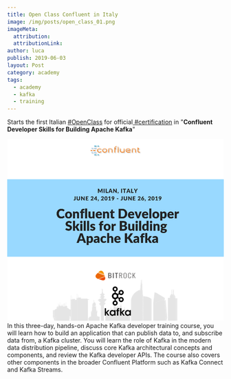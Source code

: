 ```yaml
---
title: Open Class Confluent in Italy
image: /img/posts/open_class_01.png
imageMeta:
  attribution:
  attributionLink:
author: luca
publish: 2019-06-03
layout: Post
category: academy
tags:
  - academy
  - kafka
  - training
---
```

Starts the first Italian [#OpenClass](https://www.linkedin.com/feed/hashtag/?keywords=%23OpenClass) for official[ #certification](https://www.linkedin.com/feed/hashtag/?keywords=%23certification) in "**Confluent Developer Skills for Building Apache Kafka**" 

![/img/open_class_01.png](/img/open_class_01.png)
In this three-day, hands-on Apache Kafka developer training course, you will learn how to build an application that can publish data to, and subscribe data from, a Kafka cluster. You will learn the role of Kafka in the modern data distribution pipeline, discuss core Kafka architectural concepts and components, and review the Kafka developer APIs. The course also covers other components in the broader Confluent Platform such as Kafka Connect and Kafka Streams.
